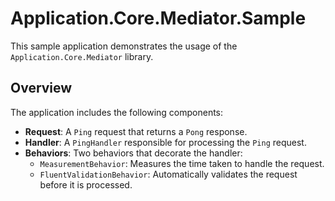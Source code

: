 ﻿# Application.Core.Mediator.Sample

This sample application demonstrates the usage of the `Application.Core.Mediator` library.

## Overview

The application includes the following components:

- **Request**: A `Ping` request that returns a `Pong` response.
- **Handler**: A `PingHandler` responsible for processing the `Ping` request.
- **Behaviors**: Two behaviors that decorate the handler:
    - `MeasurementBehavior`: Measures the time taken to handle the request.
    - `FluentValidationBehavior`: Automatically validates the request before it is processed.